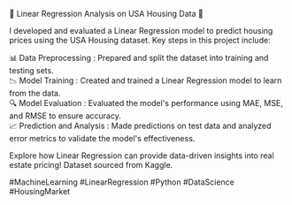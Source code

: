 🏡 Linear Regression Analysis on USA Housing Data 🏡

I developed and evaluated a Linear Regression model to predict housing prices using the USA Housing dataset. Key steps in this project include:

📊 Data Preprocessing : Prepared and split the dataset into training and testing sets.  
📉 Model Training : Created and trained a Linear Regression model to learn from the data.  
🔍 Model Evaluation : Evaluated the model's performance using MAE, MSE, and RMSE to ensure accuracy.  
📈 Prediction and Analysis : Made predictions on test data and analyzed error metrics to validate the model's effectiveness.

Explore how Linear Regression can provide data-driven insights into real estate pricing! Dataset sourced from Kaggle.

#MachineLearning #LinearRegression #Python #DataScience #HousingMarket 
